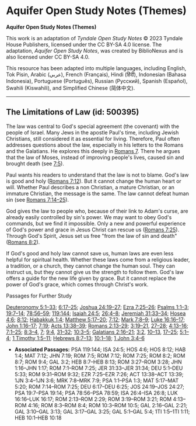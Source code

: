# Aquifer Open Study Notes (Themes)

**Aquifer Open Study Notes (Themes)**

This work is an adaptation of *Tyndale Open Study Notes* © 2023 Tyndale House Publishers, licensed under the CC BY\-SA 4\.0 license. The adaptation, *Aquifer Open Study Notes*, was created by BiblioNexus and is also licensed under CC BY\-SA 4\.0\.

This resource has been adapted into multiple languages, including English, Tok Pisin, Arabic (عربي), French (Français), Hindi (हिंदी), Indonesian (Bahasa Indonesia), Portuguese (Português), Russian (Русский), Spanish (Español), Swahili (Kiswahili), and Simplified Chinese (简体中文).



--------------------------------

## The Limitations of Law (id: 500395)

The law was central to God's special agreement (the covenant) with the people of Israel. Many Jews in the apostle Paul's time, including Jewish Christians, still considered it as essential for living. Therefore, Paul often addresses questions about the law, especially in his letters to the Romans and the Galatians. He explores this deeply in [Romans 7](https://ref.ly/Rom7:1-Rom7:25). There he argues that the law of Moses, instead of improving people's lives, caused sin and brought death (see [7:5](https://ref.ly/Rom7:5)).

Paul wants his readers to understand that the law is not to blame. God's law is good and holy ([Romans 7:12](https://ref.ly/Rom7:12)). But it cannot change the human heart or will. Whether Paul describes a non Christian, a mature Christian, or an immature Christian, the message is the same. The law cannot defeat human sin (see [Romans 7:14–25](https://ref.ly/Rom7:14-Rom7:25)). 

God gives the law to people who, because of their link to Adam's curse, are already easily controlled by sin's power. We may want to obey God's commands, but we find it impossible. Only a new and powerful experience of God's power and grace in Jesus Christ can rescue us ([Romans 7:25](https://ref.ly/Rom7:25)). Through God's Spirit, Jesus set us free "from the law of sin and death" ([Romans 8:2](https://ref.ly/Rom8:2)).

If God's good and holy law cannot save us, human laws are even less helpful for spiritual health. Whether these laws come from a religious leader, a tradition, or a church, they cannot change the human soul. They can instruct us, but they cannot give us the strength to follow them. God's law offers a guide for the new life given by grace. But it cannot replace the power of God's grace, which comes through Christ's work.

Passages for Further Study

[Deuteronomy 5:1–33](https://ref.ly/Deut5:1-Deut5:33); [6:17–25](https://ref.ly/Deut6:17-Deut6:25); [Joshua 24:19–27](https://ref.ly/Josh24:19-Josh24:27); [Ezra 7:25–26](https://ref.ly/Ezra7:25-Ezra7:26); [Psalms 1:1–3](https://ref.ly/Ps1:1-Ps1:3); [19:7–14](https://ref.ly/Ps19:7-Ps19:14); [78:56–59](https://ref.ly/Ps78:56-Ps78:59); [119:144](https://ref.ly/Ps119:144); [Isaiah 24:5](https://ref.ly/Isa24:5); [26:4–8](https://ref.ly/Isa26:4-Isa26:8); [Jeremiah 31:33–34](https://ref.ly/Jer31:33-Jer31:34); [Hosea 4:6](https://ref.ly/Hos4:6); [8:12](https://ref.ly/Hos8:12); [Habakkuk 1:4](https://ref.ly/Hab1:4); [Matthew 5:17–20](https://ref.ly/Matt5:17-Matt5:20); [7:12](https://ref.ly/Matt7:12); [Mark 7:8–9](https://ref.ly/Mark7:8-Mark7:9); [Luke 16:16–17](https://ref.ly/Luke16:16-Luke16:17); [John 1:16–17](https://ref.ly/John1:16-John1:17); [7:19](https://ref.ly/John7:19); [Acts 13:38–39](https://ref.ly/Acts13:38-Acts13:39); [Romans 2:13–29](https://ref.ly/Rom2:13-Rom2:29); [3:19–21](https://ref.ly/Rom3:19-Rom3:21), [27–28](https://ref.ly/Rom3:27-Rom3:28); [4:13–16](https://ref.ly/Rom4:13-Rom4:16); [7:1–25](https://ref.ly/Rom7:1-Rom7:25); [8:3–4](https://ref.ly/Rom8:3-Rom8:4), [7](https://ref.ly/Rom8:7); [9:4](https://ref.ly/Rom9:4), [31–32](https://ref.ly/Rom9:31-Rom9:32); [10:3–5](https://ref.ly/Rom10:3-Rom10:5); [Galatians 2:16–21](https://ref.ly/Gal2:16-Gal2:21); [3:2](https://ref.ly/Gal3:2), [10–13](https://ref.ly/Gal3:10-Gal3:13), [17–25](https://ref.ly/Gal3:17-Gal3:25); [5:1–4](https://ref.ly/Gal5:1-Gal5:4); [1 Timothy 1:5–11](https://ref.ly/1Tim1:5-1Tim1:11); [Hebrews 8:7–13](https://ref.ly/Heb8:7-Heb8:13); [10:1–18](https://ref.ly/Heb10:1-Heb10:18); [1 John 3:4–6](https://ref.ly/1John3:4-1John3:6)

* **Associated Passages:** PSA 119:144; ISA 24:5; HOS 4:6; HOS 8:12; HAB 1:4; MAT 7:12; JHN 7:19; ROM 7:5; ROM 7:12; ROM 7:25; ROM 8:2; ROM 8:7; ROM 9:4; GAL 3:2; HEB 8:7–HEB 8:13; ROM 3:27–ROM 3:28; JHN 1:16–JHN 1:17; ROM 7:1–ROM 7:25; JER 31:33–JER 31:34; DEU 5:1–DEU 5:33; ROM 9:31–ROM 9:32; EZR 7:25–EZR 7:26; ACT 13:38–ACT 13:39; 1JN 3:4–1JN 3:6; MRK 7:8–MRK 7:9; PSA 1:1–PSA 1:3; MAT 5:17–MAT 5:20; ROM 7:14–ROM 7:25; DEU 6:17–DEU 6:25; JOS 24:19–JOS 24:27; PSA 19:7–PSA 19:14; PSA 78:56–PSA 78:59; ISA 26:4–ISA 26:8; LUK 16:16–LUK 16:17; ROM 2:13–ROM 2:29; ROM 3:19–ROM 3:21; ROM 4:13–ROM 4:16; ROM 8:3–ROM 8:4; ROM 10:3–ROM 10:5; GAL 2:16–GAL 2:21; GAL 3:10–GAL 3:13; GAL 3:17–GAL 3:25; GAL 5:1–GAL 5:4; 1TI 1:5–1TI 1:11; HEB 10:1–HEB 10:18

